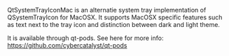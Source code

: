 QtSystemTrayIconMac is an alternatie system tray implementation of QSystemTrayIcon for MacOSX.
It supports MacOSX specific features such as text next to the tray icon and distinction between
dark and light theme.

It is available through qt-pods. See here for more info:
https://github.com/cybercatalyst/qt-pods
